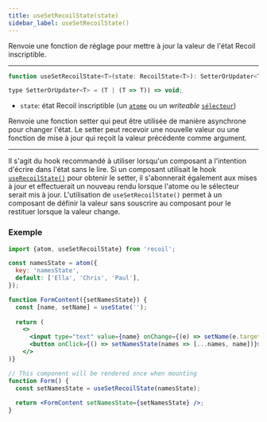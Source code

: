 ```yaml
---
title: useSetRecoilState(state)
sidebar_label: useSetRecoilState()
---
```


Renvoie une fonction de réglage pour mettre à jour la valeur de l'état Recoil inscriptible.

---

```jsx
function useSetRecoilState<T>(state: RecoilState<T>): SetterOrUpdater<T>;

type SetterOrUpdater<T> = (T | (T => T)) => void;
```

- `state`: état Recoil inscriptible (un [`atome`](/docs_FR-fr/api-reference/core/atom) ou un _writeable_ [`sélecteur`](/docs_FR-fr/api-reference/core/selector))

Renvoie une fonction setter qui peut être utilisée de manière asynchrone pour changer l'état. Le setter peut recevoir une nouvelle valeur ou une fonction de mise à jour qui reçoit la valeur précédente comme argument.

---

Il s'agit du hook recommandé à utiliser lorsqu'un composant a l'intention d'écrire dans l'état sans le lire. Si un composant utilisait le hook [`useRecoilState()`](/docs_FR-fr/api-reference/core/useRecoilState) pour obtenir le setter, il s'abonnerait également aux mises à jour et effectuerait un nouveau rendu lorsque l'atome ou le sélecteur serait mis à jour. L'utilisation de `useSetRecoilState()` permet à un composant de définir la valeur sans souscrire au composant pour le restituer lorsque la valeur change.

### Exemple

```jsx
import {atom, useSetRecoilState} from 'recoil';

const namesState = atom({
  key: 'namesState',
  default: ['Ella', 'Chris', 'Paul'],
});

function FormContent({setNamesState}) {
  const [name, setName] = useState('');
  
  return (
    <>
      <input type="text" value={name} onChange={(e) => setName(e.target.value)} />
      <button onClick={() => setNamesState(names => [...names, name])}>Ajouter un nom</button>
    </>
)}

// This component will be rendered once when mounting
function Form() {
  const setNamesState = useSetRecoilState(namesState);
  
  return <FormContent setNamesState={setNamesState} />;
}
```
